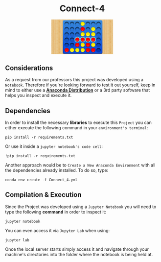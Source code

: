 <div align="center">

# Connect-4
</div>

<p align="center" width="100%">
    <img src="./Connect 4/Assets/ConnectFour_README.jpg" width="40%" height="40%" />
</p>

## Considerations
As a request from our professors this project was developed using a `Notebook`. Therefore if you're looking forward to test it out yourself, keep in mind to either use a **[Anaconda Distribution](https://www.anaconda.com/)** or a 3rd party software that helps you inspect and execute it.

## Dependencies

In order to install the necessary **libraries** to execute this `Project` you can either execute the following command in your `environment's terminal`:

    pip install -r requirements.txt

Or use it inside a `jupyter notebook's code cell`:

    !pip install -r requirements.txt

Another approach would be to `Create a New Anaconda Environment` with all the dependencies already installed. To do so, type:

    conda env create -f Connect_4.yml

## Compilation & Execution
Since the Project was developed using a `Jupyter Notebook` you will need to type the following **command** in order to inspect it:

    jupyter notebook 

You can even access it via `Jupyter Lab` when using:

    jupyter lab

Once the local server starts simply access it and navigate through your machine's directories into the folder where the notebook is being held at.